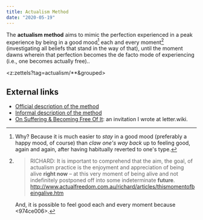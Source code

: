 ```yaml
---
title: Actualism Method
date: "2020-05-19"
---
```


The **actualism method** aims to mimic the perfection experienced in a peak experience by being in a good mood[^whymood] each and every moment[^choice] (investigating all beliefs that stand in the way of that), until the moment dawns wherein that perfection becomes the de facto mode of experiencing (i.e., one becomes actually free)..

<z:zettels?tag=actualism/**&grouped>


## External links

* [Official description of the method](http://www.actualfreedom.com.au/richard/articles/thismomentofbeingalive.htm)
* [Informal description of the method](https://www.actualists.org/the-actualism-method)
* [On Suffering & Becoming Free Of It](https://letter.wiki/conversation/242): an invitation I wrote at letter.wiki.

[^whymood]: Why? Because it is much easier to *stay* in a good mood (preferably a happy mood, of course) than *claw one's way back* up to feeling good, again and again, after having habitually reverted to one's type.

[^choice]: 
    > RICHARD: It is important to comprehend that the aim, the goal, of actualism practice is the enjoyment and appreciation of being alive **right now** – at this very moment of being alive and not indefinitely postponed off into some indeterminate **future**. <http://www.actualfreedom.com.au/richard/articles/thismomentofbeingalive.htm>
    
    And, it is possible to feel good each and every moment because <974ce006>.